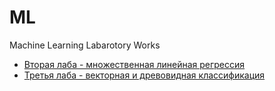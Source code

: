 # ML
Machine Learning Labarotory Works

* [Вторая лаба - множественная линейная регрессия](lab-2)
* [Третья лаба - векторная и древовидная классификация](lab-3)
